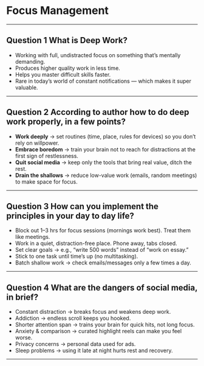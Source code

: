 # Focus Management

---

## Question 1  What is Deep Work?
- Working with full, undistracted focus on something that’s mentally demanding.  
- Produces higher quality work in less time.  
- Helps you master difficult skills faster.  
- Rare in today’s world of constant notifications — which makes it super valuable.  

---

## Question 2  According to author how to do deep work properly, in a few points?
- **Work deeply** → set routines (time, place, rules for devices) so you don’t rely on willpower.  
- **Embrace boredom** → train your brain not to reach for distractions at the first sign of restlessness.  
- **Quit social media** → keep only the tools that bring real value, ditch the rest.  
- **Drain the shallows** → reduce low-value work (emails, random meetings) to make space for focus.  

---

## Question 3  How can you implement the principles in your day to day life? 
- Block out 1–3 hrs for focus sessions (mornings work best). Treat them like meetings.  
- Work in a quiet, distraction-free place. Phone away, tabs closed.  
- Set clear goals → e.g., “write 500 words” instead of “work on essay.”  
- Stick to one task until time’s up (no multitasking).  
- Batch shallow work → check emails/messages only a few times a day.  

---

## Question 4  What are the dangers of social media, in brief?  
- Constant distraction → breaks focus and weakens deep work.  
- Addiction → endless scroll keeps you hooked.  
- Shorter attention span → trains your brain for quick hits, not long focus.  
- Anxiety & comparison → curated highlight reels can make you feel worse.  
- Privacy concerns → personal data used for ads.  
- Sleep problems → using it late at night hurts rest and recovery.  

---
